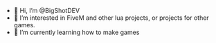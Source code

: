 - 👋 Hi, I’m @BigShotDEV
- 👀 I’m interested in FiveM and other lua projects, or projects for other games.
- 🌱 I’m currently learning how to make games
